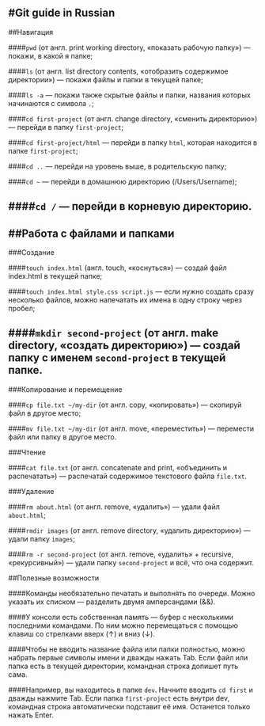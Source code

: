 #Git guide in Russian 
---
##Навигация

####```pwd``` (от англ. print working directory, «показать рабочую папку») — покажи, в какой я папке;

####```ls``` (от англ. list directory contents, «отобразить содержимое директории») — покажи файлы и папки в текущей папке;

####```ls -a``` — покажи также скрытые файлы и папки, названия которых начинаются с символа ```.```;

####```cd first-project``` (от англ. change directory, «сменить директорию») — перейди в папку ```first-project```;

####```cd first-project/html``` — перейди в папку ```html```, которая находится в папке ```first-project```;

####```cd ..``` — перейди на уровень выше, в родительскую папку;

####```cd ~``` — перейди в домашнюю директорию (/Users/Username);

####```cd /``` — перейди в корневую директорию.
---

##Работа с файлами и папками
---

###Создание

####```touch index.html``` (англ. touch, «коснуться») — создай файл index.html в текущей папке;

####```touch index.html style.css script.js``` — если нужно создать сразу несколько файлов, можно напечатать их имена в одну строку через пробел;

####```mkdir second-project``` (от англ. make directory, «создать директорию») — создай папку с именем ```second-project``` в текущей папке.
---

###Копирование и перемещение

####```cp file.txt ~/my-dir``` (от англ. copy, «копировать») — скопируй файл в другое место;

####```mv file.txt ~/my-dir``` (от англ. move, «переместить») — перемести файл или папку в другое место.

###Чтение

####```cat file.txt``` (от англ. concatenate and print, «объединить и распечатать») — распечатай содержимое текстового файла ```file.txt```.

###Удаление

####```rm about.html``` (от англ. remove, «удалить») — удали файл ```about.html```;

####```rmdir images``` (от англ. remove directory, «удалить директорию») — удали папку ```images```;

####```rm -r second-project``` (от англ. remove, «удалить» + recursive, «рекурсивный») — удали папку ```second-project``` и всё, что она содержит.

##Полезные возможности

####Команды необязательно печатать и выполнять по очереди. Можно указать их списком — разделить двумя амперсандами (&&).

####У консоли есть собственная память — буфер с несколькими последними командами. По ним можно перемещаться с помощью клавиш со стрелками вверх (↑) и вниз (↓).

####Чтобы не вводить название файла или папки полностью, можно набрать первые символы имени и дважды нажать Tab. Если файл или папка есть в текущей директории, командная строка допишет путь сама.

####Например, вы находитесь в папке ```dev```. Начните вводить ```cd first``` и дважды нажмите Tab. Если папка ```first-project``` есть внутри dev, командная строка автоматически подставит её имя. Останется только нажать Enter.